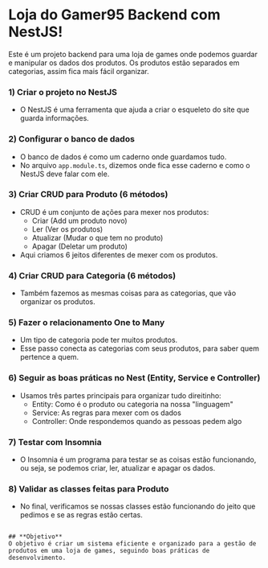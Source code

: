 # Loja do Gamer95 Backend com NestJS!

Este é um projeto backend para uma loja de games onde podemos guardar e manipular os dados dos produtos. Os produtos estão separados em categorias, assim fica mais fácil organizar.

### 1) Criar o projeto no NestJS
- O NestJS é uma ferramenta que ajuda a criar o esqueleto do site que guarda informações.

### 2) Configurar o banco de dados
- O banco de dados é como um caderno onde guardamos tudo.
- No arquivo `app.module.ts`, dizemos onde fica esse caderno e como o NestJS deve falar com ele.

### 3) Criar CRUD para Produto (6 métodos)
- CRUD é um conjunto de ações para mexer nos produtos:
  - Criar (Add um produto novo)
  - Ler (Ver os produtos)
  - Atualizar (Mudar o que tem no produto)
  - Apagar (Deletar um produto)
- Aqui criamos 6 jeitos diferentes de mexer com os produtos.

### 4) Criar CRUD para Categoria (6 métodos)
- Também fazemos as mesmas coisas para as categorias, que vão organizar os produtos.

### 5) Fazer o relacionamento One to Many
- Um tipo de categoria pode ter muitos produtos.
- Esse passo conecta as categorias com seus produtos, para saber quem pertence a quem.

### 6) Seguir as boas práticas no Nest (Entity, Service e Controller)
- Usamos três partes principais para organizar tudo direitinho:
  - Entity: Como é o produto ou categoria na nossa "linguagem"
  - Service: As regras para mexer com os dados
  - Controller: Onde respondemos quando as pessoas pedem algo

### 7) Testar com Insomnia
- O Insomnia é um programa para testar se as coisas estão funcionando, ou seja, se podemos criar, ler, atualizar e apagar os dados.

### 8) Validar as classes feitas para Produto
- No final, verificamos se nossas classes estão funcionando do jeito que pedimos e se as regras estão certas.

``` # Resumo do Projeto: Loja de Games Backend com NestJS

## **Objetivo**
O objetivo é criar um sistema eficiente e organizado para a gestão de produtos em uma loja de games, seguindo boas práticas de desenvolvimento.
